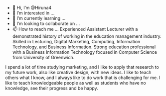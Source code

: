 - 👋 Hi, I’m @Hiruna4
- 👀 I’m interested in ...
- 🌱 I’m currently learning ...
- 💞️ I’m looking to collaborate on ...
- 📫 How to reach me ...
Experienced Assistant Lecturer with a demonstrated history of working in the education management industry. Skilled in Lecturing, Digital Marketing, Computing, Information Technology, and Business Information. Strong education professional with a Business Information Technology focused in Computer Science from University of Greenwich. 

I spend a lot of time studying marketing, and I like to apply that research to my future work, also like creative design, with new ideas.
I like to teach others what I know, and I always like to do work that is challenging for me.
I like to teach knowledgeable people as well as students who have no knowledge, see their progress and be happy.
